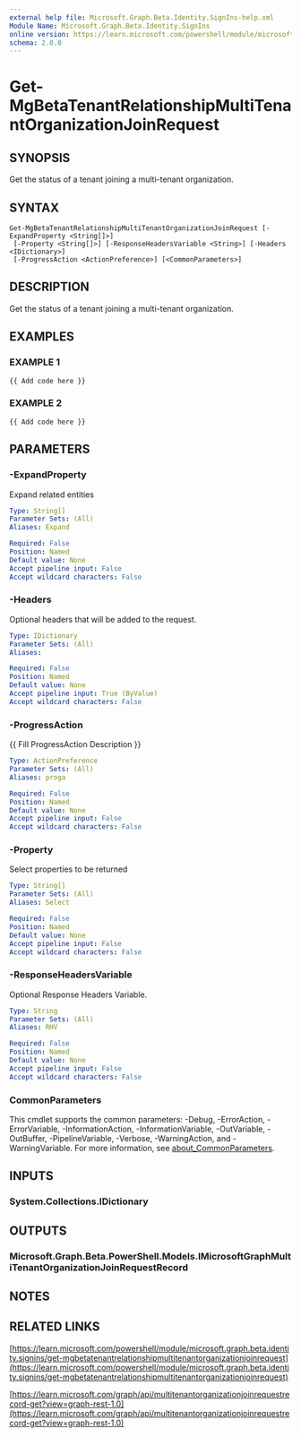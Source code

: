 ```yaml
---
external help file: Microsoft.Graph.Beta.Identity.SignIns-help.xml
Module Name: Microsoft.Graph.Beta.Identity.SignIns
online version: https://learn.microsoft.com/powershell/module/microsoft.graph.beta.identity.signins/get-mgbetatenantrelationshipmultitenantorganizationjoinrequest
schema: 2.0.0
---
```


# Get-MgBetaTenantRelationshipMultiTenantOrganizationJoinRequest

## SYNOPSIS
Get the status of a tenant joining a multi-tenant organization.

## SYNTAX

```
Get-MgBetaTenantRelationshipMultiTenantOrganizationJoinRequest [-ExpandProperty <String[]>]
 [-Property <String[]>] [-ResponseHeadersVariable <String>] [-Headers <IDictionary>]
 [-ProgressAction <ActionPreference>] [<CommonParameters>]
```

## DESCRIPTION
Get the status of a tenant joining a multi-tenant organization.

## EXAMPLES

### EXAMPLE 1
```
{{ Add code here }}
```

### EXAMPLE 2
```
{{ Add code here }}
```

## PARAMETERS

### -ExpandProperty
Expand related entities

```yaml
Type: String[]
Parameter Sets: (All)
Aliases: Expand

Required: False
Position: Named
Default value: None
Accept pipeline input: False
Accept wildcard characters: False
```

### -Headers
Optional headers that will be added to the request.

```yaml
Type: IDictionary
Parameter Sets: (All)
Aliases:

Required: False
Position: Named
Default value: None
Accept pipeline input: True (ByValue)
Accept wildcard characters: False
```

### -ProgressAction
{{ Fill ProgressAction Description }}

```yaml
Type: ActionPreference
Parameter Sets: (All)
Aliases: proga

Required: False
Position: Named
Default value: None
Accept pipeline input: False
Accept wildcard characters: False
```

### -Property
Select properties to be returned

```yaml
Type: String[]
Parameter Sets: (All)
Aliases: Select

Required: False
Position: Named
Default value: None
Accept pipeline input: False
Accept wildcard characters: False
```

### -ResponseHeadersVariable
Optional Response Headers Variable.

```yaml
Type: String
Parameter Sets: (All)
Aliases: RHV

Required: False
Position: Named
Default value: None
Accept pipeline input: False
Accept wildcard characters: False
```

### CommonParameters
This cmdlet supports the common parameters: -Debug, -ErrorAction, -ErrorVariable, -InformationAction, -InformationVariable, -OutVariable, -OutBuffer, -PipelineVariable, -Verbose, -WarningAction, and -WarningVariable. For more information, see [about_CommonParameters](http://go.microsoft.com/fwlink/?LinkID=113216).

## INPUTS

### System.Collections.IDictionary
## OUTPUTS

### Microsoft.Graph.Beta.PowerShell.Models.IMicrosoftGraphMultiTenantOrganizationJoinRequestRecord
## NOTES

## RELATED LINKS

[https://learn.microsoft.com/powershell/module/microsoft.graph.beta.identity.signins/get-mgbetatenantrelationshipmultitenantorganizationjoinrequest](https://learn.microsoft.com/powershell/module/microsoft.graph.beta.identity.signins/get-mgbetatenantrelationshipmultitenantorganizationjoinrequest)

[https://learn.microsoft.com/graph/api/multitenantorganizationjoinrequestrecord-get?view=graph-rest-1.0](https://learn.microsoft.com/graph/api/multitenantorganizationjoinrequestrecord-get?view=graph-rest-1.0)




